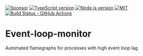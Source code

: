 [![Sponsor][sponsor-badge]][sponsor]
[![TypeScript version][ts-badge]][typescript-4-1]
[![Node.js version][nodejs-badge]][nodejs]
[![MIT][license-badge]][license]
[![Build Status - GitHub Actions][gha-badge]][gha-ci]

# Event-loop-monitor

Automated flamegraphs for processes with high event loop lag

[sponsor-badge]: https://img.shields.io/badge/♥-Sponsor-fc0fb5.svg
[sponsor]: https://github.com/sponsors/Matt-Esch
[ts-badge]: https://img.shields.io/badge/TypeScript-4.1-blue.svg
[typescript-4-1]: https://www.typescriptlang.org/docs/handbook/release-notes/typescript-4-1.html
[nodejs-badge]: https://img.shields.io/badge/Node.js->=%2012.9-blue.svg
[nodejs]: https://nodejs.org/dist/latest-v14.x/docs/api/
[license-badge]: https://img.shields.io/badge/license-MIT-blue.svg
[license]: https://github.com/jsynowiec/node-typescript-boilerplate/blob/main/LICENSE
[gha-badge]: https://img.shields.io/endpoint.svg?url=https%3A%2F%2Factions-badge.atrox.dev%2FMatt-Esch%2Fevent-loop-monitor%2Fbadge&style=flat
[gha-ci]: https://github.com/Matt-Esch/event-loop-monitor/actions
